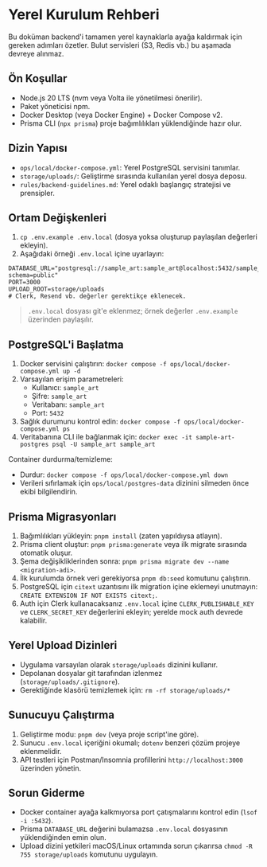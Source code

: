 # Yerel Kurulum Rehberi

Bu doküman backend'i tamamen yerel kaynaklarla ayağa kaldırmak için gereken adımları özetler. Bulut servisleri (S3, Redis vb.) bu aşamada devreye alınmaz.

## Ön Koşullar

- Node.js 20 LTS (nvm veya Volta ile yönetilmesi önerilir).
- Paket yöneticisi npm.
- Docker Desktop (veya Docker Engine) + Docker Compose v2.
- Prisma CLI (`npx prisma`) proje bağımlılıkları yüklendiğinde hazır olur.

## Dizin Yapısı

- `ops/local/docker-compose.yml`: Yerel PostgreSQL servisini tanımlar.
- `storage/uploads/`: Geliştirme sırasında kullanılan yerel dosya deposu.
- `rules/backend-guidelines.md`: Yerel odaklı başlangıç stratejisi ve prensipler.

## Ortam Değişkenleri

1. `cp .env.example .env.local` (dosya yoksa oluşturup paylaşılan değerleri ekleyin).
2. Aşağıdaki örneği `.env.local` içine uyarlayın:

```env
DATABASE_URL="postgresql://sample_art:sample_art@localhost:5432/sample_art?schema=public"
PORT=3000
UPLOAD_ROOT=storage/uploads
# Clerk, Resend vb. değerler gerektikçe eklenecek.
```

> `.env.local` dosyası git'e eklenmez; örnek değerler `.env.example` üzerinden paylaşılır.

## PostgreSQL'i Başlatma

1. Docker servisini çalıştırın: `docker compose -f ops/local/docker-compose.yml up -d`
2. Varsayılan erişim parametreleri:
   - Kullanıcı: `sample_art`
   - Şifre: `sample_art`
   - Veritabanı: `sample_art`
   - Port: `5432`
3. Sağlık durumunu kontrol edin: `docker compose -f ops/local/docker-compose.yml ps`
4. Veritabanına CLI ile bağlanmak için: `docker exec -it sample-art-postgres psql -U sample_art sample_art`

Container durdurma/temizleme:

- Durdur: `docker compose -f ops/local/docker-compose.yml down`
- Verileri sıfırlamak için `ops/local/postgres-data` dizinini silmeden önce ekibi bilgilendirin.

## Prisma Migrasyonları

1. Bağımlılıkları yükleyin: `pnpm install` (zaten yapıldıysa atlayın).
2. Prisma client oluştur: `pnpm prisma:generate` veya ilk migrate sırasında otomatik oluşur.
3. Şema değişikliklerinden sonra: `pnpm prisma migrate dev --name <migration-adi>`.
4. İlk kurulumda örnek veri gerekiyorsa `pnpm db:seed` komutunu çalıştırın.
5. PostgreSQL için `citext` uzantısını ilk migration içine eklemeyi unutmayın: `CREATE EXTENSION IF NOT EXISTS citext;`.
6. Auth için Clerk kullanacaksanız `.env.local` içine `CLERK_PUBLISHABLE_KEY` ve `CLERK_SECRET_KEY` değerlerini ekleyin; yerelde mock auth devrede kalabilir.

## Yerel Upload Dizinleri

- Uygulama varsayılan olarak `storage/uploads` dizinini kullanır.
- Depolanan dosyalar git tarafından izlenmez (`storage/uploads/.gitignore`).
- Gerektiğinde klasörü temizlemek için: `rm -rf storage/uploads/*`

## Sunucuyu Çalıştırma

1. Geliştirme modu: `pnpm dev` (veya proje script'ine göre).
2. Sunucu `.env.local` içeriğini okumalı; `dotenv` benzeri çözüm projeye eklenmelidir.
3. API testleri için Postman/Insomnia profillerini `http://localhost:3000` üzerinden yönetin.

## Sorun Giderme

- Docker container ayağa kalkmıyorsa port çatışmalarını kontrol edin (`lsof -i :5432`).
- Prisma `DATABASE_URL` değerini bulamazsa `.env.local` dosyasının yüklendiğinden emin olun.
- Upload dizini yetkileri macOS/Linux ortamında sorun çıkarırsa `chmod -R 755 storage/uploads` komutunu uygulayın.
